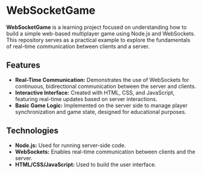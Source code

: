 # WebSocketGame

**WebSocketGame** is a learning project focused on understanding how to build a simple web-based multiplayer game using Node.js and WebSockets. This repository serves as a practical example to explore the fundamentals of real-time communication between clients and a server.

## Features

- **Real-Time Communication:** Demonstrates the use of WebSockets for continuous, bidirectional communication between the server and clients.
- **Interactive Interface:** Created with HTML, CSS, and JavaScript, featuring real-time updates based on server interactions.
- **Basic Game Logic:** Implemented on the server side to manage player synchronization and game state, designed for educational purposes.

## Technologies

- **Node.js:** Used for running server-side code.
- **WebSockets:** Enables real-time communication between clients and the server.
- **HTML/CSS/JavaScript:** Used to build the user interface.
